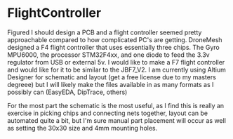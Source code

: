 # FlightController

Figured I should design a PCB and a flight controller seemed pretty approachable compared to how complicated PC's are getting. DroneMesh designed a F4 flight controller that uses essentially three chips. The Gyro MPU6000, the processor STM32F4xx, and one diode to feed the 3.3v regulator from USB or external 5v. I would like to make a F7 flight controller and would like for it to be similar to the JBF7_V2. I am currently using Altium Designer for schematic and layout (get a free license due to my masters degreee) but I will likely make the files available in as many formats as I possibly can (EasyEDA, DipTrace, others)

For the most part the schematic is the most useful, as I find this is really an exercise in picking chips and connecting nets together, layout can be automated quite a bit, but I'm sure manual part placement will occur as well as setting the 30x30 size and 4mm mounting holes.


